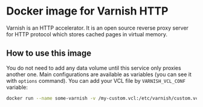 
# Docker image for Varnish HTTP

Varnish is an HTTP accelerator. It is an open source reverse proxy server for HTTP protocol which stores cached pages in virtual memory.

## How to use this image

You do not need to add any data volume until this service only proxies another one.
Main configurations are available as variables (you can see it with `options` command).
You can add your VCL file by `VARNISH_VCL_CONF` variable:

```sh
docker run --name some-varnish -v /my-custom.vcl:/etc/varnish/custom.vcl:ro -e VARNISH_VCL_CONF=/etc/varnish/custom.vcl easycom/varnish
```
